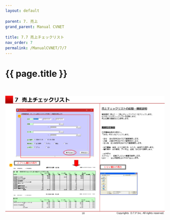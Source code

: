 ```yaml
---
layout: default

parent: 7. 売上
grand_parent: Manual CVNET

title: 7.7 売上チェックリスト
nav_order: 7
permalink: /ManualCVNET/7/7
---
```


# {{ page.title }} <br/><br/>

<a href="/img/Uriage/Uriage19.PNG" target="_blank">
<img src="/img/Uriage/Uriage19.PNG" alt="login image"></a>





